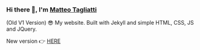 ### Hi there 👋, I'm [Matteo Tagliatti](https://matteotagliatti.it/)

(Old V1 Version) 😎 My website. Built with Jekyll and simple HTML, CSS, JS and JQuery.

New version 👉 [HERE](https://matteotagliatti.it/)
